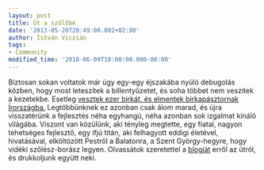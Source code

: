 ```yaml
---
layout: post
title: Út a szőlőbe
date: '2013-05-20T20:49:00.002+02:00'
author: István Viczián
tags:
- Community
modified_time: '2018-06-09T10:00:00.000-08:00'
---
```

Biztosan sokan voltatok már úgy egy-egy éjszakába nyúló debugolás
közben, hogy most leteszitek a billentyűzetet, és soha többet nem
veszitek a kezetekbe. Esetleg [vesztek ezer birkát, és elmentek
birkapásztornak Írországba.](http://www.1000birka.hu) Legtöbbünknek ez
azonban csak álom marad, és újra visszatérünk a fejlesztés néha
egyhangú, néha azonban sok izgalmat kínáló világába. Viszont van
közülünk, aki tényleg megtette, egy fiatal, nagyon tehetséges fejlesztő,
egy ifjú titán, aki felhagyott eddigi életével, hivatásával, elköltözött
Pestről a Balatonra, a Szent György-hegyre, hogy vidéki szőlész-borász
legyen. Olvassátok szeretettel a [blogját](http://utaszolobe.blog.hu/)
erről az útról, és drukkoljunk együtt neki.
